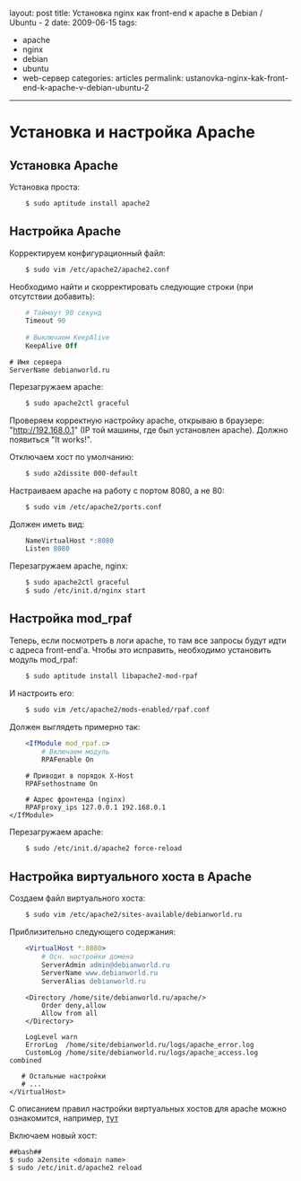 layout: post
title: Установка nginx как front-end к apache в Debian / Ubuntu - 2
date: 2009-06-15
tags:
- apache
-  nginx
-  debian
-  ubuntu
-  web-сервер
categories: articles
permalink: ustanovka-nginx-kak-front-end-k-apache-v-debian-ubuntu-2
---
Установка и настройка Apache
====================
Установка Apache
---------------------
Установка проста:

``` bash
    $ sudo aptitude install apache2
```
Настройка Apache
---------------------
Корректируем конфигурационный файл:

``` bash
    $ sudo vim /etc/apache2/apache2.conf
```
Необходимо найти и скорректировать следующие строки (при отсутствии добавить):

``` apache
    # Таймаут 90 секунд
    Timeout 90
    
    # Выключаем KeepAlive
    KeepAlive Off
```
    # Имя сервера
    ServerName debianworld.ru

Перезагружаем apache:

``` bash
    $ sudo apache2ctl graceful
```
Проверяем корректную настройку apache, открываю в браузере: "http://192.168.0.1" (IP той машины, где был установлен apache). Должно появиться "It works!".

Отключаем хост по умолчанию:

``` bash
    $ sudo a2dissite 000-default
```
Настраиваем apache на работу с портом 8080, а не 80:

``` bash
    $ sudo vim /etc/apache2/ports.conf
```
Должен иметь вид:

``` apache
    NameVirtualHost *:8080
    Listen 8080
```
Перезагружаем apache, nginx:

``` bash
    $ sudo apache2ctl graceful
    $ sudo /etc/init.d/nginx start
```
Настройка mod_rpaf
-------------------------
Теперь, если посмотреть в логи apache, то там все запросы будут идти с адреса front-end'a. Чтобы это исправить, необходимо установить модуль mod_rpaf:

``` bash
    $ sudo aptitude install libapache2-mod-rpaf
```
И настроить его:

``` bash
    $ sudo vim /etc/apache2/mods-enabled/rpaf.conf
```
Должен выглядеть примерно так:

``` apache
    <IfModule mod_rpaf.c>
        # Включаем модуль
        RPAFenable On
```
        # Приводит в порядок X-Host
        RPAFsethostname On
 
        # Адрес фронтенда (nginx)       
        RPAFproxy_ips 127.0.0.1 192.168.0.1
    </IfModule>

Перезагружаем apache:

``` bash
    $ sudo /etc/init.d/apache2 force-reload
```
Настройка виртуального хоста в Apache
------------------------------------------------
Создаем файл виртуального хоста:

``` bash
    $ sudo vim /etc/apache2/sites-available/debianworld.ru
```
Приблизительно следующего содержания:

``` apache
    <VirtualHost *:8080>
        # Осн. настройки домена
        ServerAdmin admin@debianworld.ru
        ServerName www.debianworld.ru
        ServerAlias debianworld.ru
```
        <Directory /home/site/debianworld.ru/apache/>
            Order deny,allow
            Allow from all
        </Directory>

        LogLevel warn
        ErrorLog  /home/site/debianworld.ru/logs/apache_error.log
        CustomLog /home/site/debianworld.ru/logs/apache_access.log combined
        
       # Остальные настройки
       # ...
    </VirtualHost>

С описанием правил настройки виртуальных хостов для apache можно ознакомится, например, [тут](http://httpd.apache.org/docs/2.2/vhosts/ "Описание настройки виртуальных хостов для apache2")

Включаем новый хост:

    ##bash##
    $ sudo a2ensite <domain name>
    $ sudo /etc/init.d/apache2 reload
